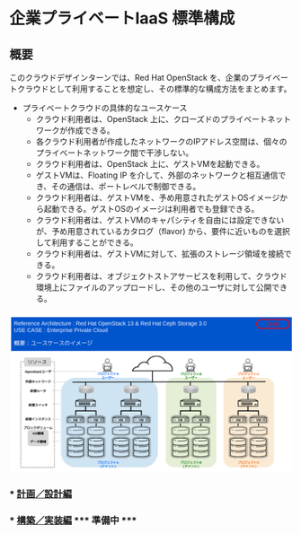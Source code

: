 # 企業プライベートIaaS 標準構成

## 概要

このクラウドデザインターンでは、Red Hat OpenStack を、企業のプライベートクラウドとして利用することを想定し、その標準的な構成方法をまとめます。

* プライベートクラウドの具体的なユースケース
  * クラウド利用者は、OpenStack 上に、クローズドのプライベートネットワークが作成できる。
  * 各クラウド利用者が作成したネットワークのIPアドレス空間は、個々のプライベートネットワーク間で干渉しない。
  * クラウド利用者は、OpenStack 上に、ゲストVMを起動できる。
  * ゲストVMは、Floating IP を介して、外部のネットワークと相互通信でき、その通信は、ポートレベルで制御できる。
  * クラウド利用者は、ゲストVMを、予め用意されたゲストOSイメージから起動できる。ゲストOSのイメージは利用者でも登録できる。
  * クラウド利用者は、ゲストVMのキャパシティを自由には設定できないが、予め用意されているカタログ（flavor) から、要件に近いものを選択して利用することができる。
  * クラウド利用者は、ゲストVMに対して、拡張のストレージ領域を接続できる。
  * クラウド利用者は、オブジェクトストアサービスを利用して、クラウド環境上にファイルのアップロードし、その他のユーザに対して公開できる。

![ユースケースイメージ](./images/Img0000.png "ユースケースのイメージ")
### * [計画／設計編](./design/design.md)
### * [構築／実装編](./build/build.md) *** 準備中 ***

